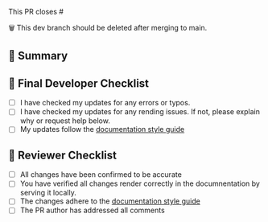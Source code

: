 <!--
Thank you for contributing to Theiagen's Public Health Bioinformatics repository! 

Please ensure your contributions are formatted following our DOCUMENTATION style guide, which can be found here: <https://theiagen.github.io/public_health_bioinformatics/latest/contributing/doc_contribution/>.

As you create the PR, please provide any necessary information as suggested in the comments that will help us test your PR.
-->

<!-- Indicate the issue number if applicable; otherwise, delete -->
This PR closes #

<!-- Delete the < > around "NOT" if your branch should be retained after merging -->
🗑️ This dev branch should <NOT> be deleted after merging to main.

## :brain: Summary
<!-- Please summarize what this PR does -->

## :microscope: Final Developer Checklist
<!-- Please mark boxes [X] -->
- [ ] I have checked my updates for any errors or typos.
- [ ] I have checked my updates for any rending issues. If not, please explain why or request help below.
- [ ] My updates follow the [documentation style guide](https://theiagen.github.io/public_health_bioinformatics/main/contributing/doc_contribution/)

## 🎯 Reviewer Checklist
<!--  Indicate NA when not applicable  -->
- [ ] All changes have been confirmed to be accurate
- [ ] You have verified all changes render correctly in the documnentation by serving it locally.
- [ ] The changes adhere to the [documentation style guide](https://theiagen.github.io/public_health_bioinformatics/main/contributing/doc_contribution/)
- [ ] The PR author has addressed all comments
